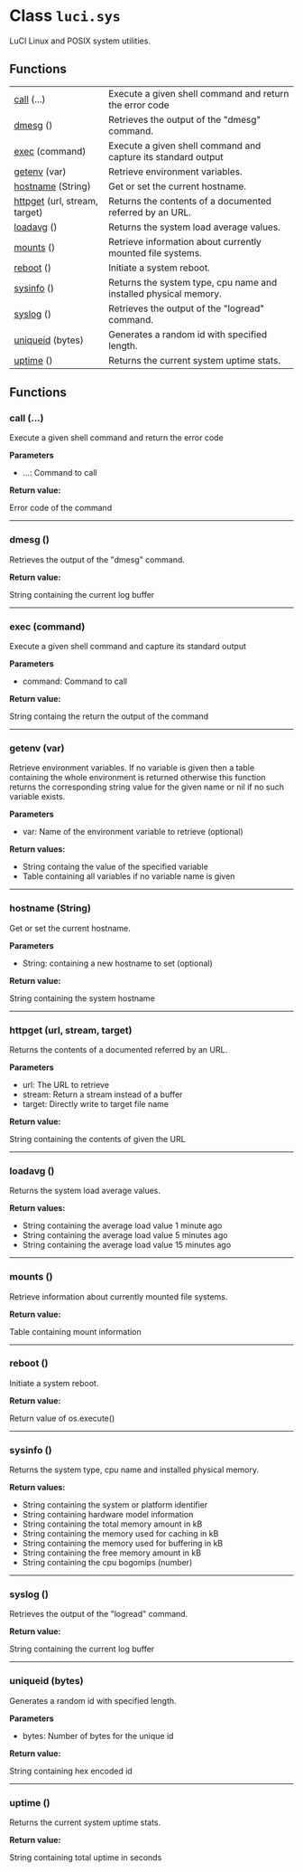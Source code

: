 # Class `luci.sys`

LuCI Linux and POSIX system utilities.

## Functions

|                                                             |                                                                  |
| -                                                           | -                                                                |
| [call](#call) (...)                                         | Execute a given shell command and return the error code          |
| [dmesg](#dmesg) ()                                          | Retrieves the output of the "dmesg" command.                     |
| [exec](#exec-command) (command)                             | Execute a given shell command and capture its standard output    |
| [getenv](#getenv-var) (var)                                 | Retrieve environment variables.                                  |
| [hostname](#hostname-String) (String)                       | Get or set the current hostname.                                 |
| [httpget](#httpget-url-stream-target) (url, stream, target) | Returns the contents of a documented referred by an URL.         |
| [loadavg](#loadavg) ()                                      | Returns the system load average values.                          |
| [mounts](#mounts) ()                                        | Retrieve information about currently mounted file systems.       |
| [reboot](#reboot) ()                                        | Initiate a system reboot.                                        |
| [sysinfo](#sysinfo) ()                                      | Returns the system type, cpu name and installed physical memory. |
| [syslog](#syslog) ()                                        | Retrieves the output of the "logread" command.                   |
| [uniqueid](#uniqueid-bytes) (bytes)                         | Generates a random id with specified length.                     |
| [uptime](#uptime) ()                                        | Returns the current system uptime stats.                         |

## Functions

### call (...)

Execute a given shell command and return the error code

**Parameters**

- ...: Command to call

**Return value:**

Error code of the command

---
### dmesg ()

Retrieves the output of the "dmesg" command.

**Return value:**

String containing the current log buffer

---
### exec (command)

Execute a given shell command and capture its standard output

**Parameters**

- command: Command to call

**Return value:**

String containg the return the output of the command

---
### getenv (var)

Retrieve environment variables. If no variable is given then a table containing the whole environment is returned otherwise this function returns the corresponding string value for the given name or nil if no such variable exists.

**Parameters**

- var: Name of the environment variable to retrieve (optional)

**Return values:**

+ String containg the value of the specified variable
+ Table containing all variables if no variable name is given

---
### hostname (String)

Get or set the current hostname.

**Parameters**

- String: containing a new hostname to set (optional)

**Return value:**

String containing the system hostname

---
### httpget (url, stream, target)

Returns the contents of a documented referred by an URL.

**Parameters**

- url: The URL to retrieve
- stream: Return a stream instead of a buffer
- target: Directly write to target file name

**Return value:**

String containing the contents of given the URL

---
### loadavg ()

Returns the system load average values.

**Return values:**

+ String containing the average load value 1 minute ago
+ String containing the average load value 5 minutes ago
+ String containing the average load value 15 minutes ago

---
### mounts ()

Retrieve information about currently mounted file systems.

**Return value:**

Table containing mount information

---
### reboot ()

Initiate a system reboot.

**Return value:**

Return value of os.execute()

---
### sysinfo ()

Returns the system type, cpu name and installed physical memory.

**Return values:**

+ String containing the system or platform identifier
+ String containing hardware model information
+ String containing the total memory amount in kB
+ String containing the memory used for caching in kB
+ String containing the memory used for buffering in kB
+ String containing the free memory amount in kB
+ String containing the cpu bogomips (number)

---
### syslog ()

Retrieves the output of the "logread" command.

**Return value:**

String containing the current log buffer

---
### uniqueid (bytes)

Generates a random id with specified length.

**Parameters**

- bytes: Number of bytes for the unique id

**Return value:**

String containing hex encoded id

---
### uptime ()

Returns the current system uptime stats.

**Return value:**

String containing total uptime in seconds
